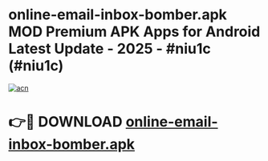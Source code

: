 # online-email-inbox-bomber.apk MOD Premium APK Apps for Android Latest Update - 2025 - #niu1c (#niu1c)

[![acn](https://github.com/user-attachments/assets/0f9c940e-d8b0-45ae-aac7-cd30a18b3e1c)](https://apps.libra.edu.pl?title=online-email-inbox-bomber.apk&ref=18F)

# 👉🔴 DOWNLOAD [online-email-inbox-bomber.apk](https://apps.libra.edu.pl?title=online-email-inbox-bomber.apk&ref=18F)